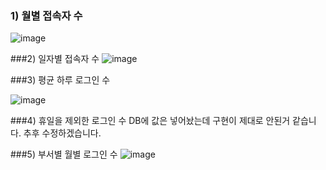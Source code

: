 ### 1) 월별 접속자 수
![image](https://github.com/dlwldnjs1009/comento-3week/assets/107186291/c64e56a2-e814-4417-b5f5-d0106ee12eb4)

###2) 일자별 접속자 수
![image](https://github.com/dlwldnjs1009/comento-3week/assets/107186291/03ae28a0-20fe-4210-9626-834f4504f016)

###3) 평균 하루 로그인 수

![image](https://github.com/dlwldnjs1009/comento-3week/assets/107186291/4de3a0c1-a246-485b-ab31-f7de59735d50)

###4) 휴일을 제외한 로그인 수
DB에 값은 넣어놨는데 구현이 제대로 안된거 같습니다. 추후 수정하겠습니다.

###5) 부서별 월별 로그인 수
![image](https://github.com/dlwldnjs1009/comento-3week/assets/107186291/e697cb36-20e8-4dd6-94ec-a9ff4a47a2c3)
